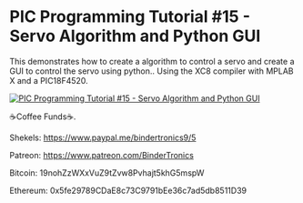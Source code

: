 # **PIC Programming Tutorial #15 - Servo Algorithm and Python GUI**

This demonstrates how to create a algorithm to control a servo and create a GUI to control the servo using python.. Using the XC8 compiler with MPLAB X and a PIC18F4520.

[![PIC Programming Tutorial #15 - Servo Algorithm and Python GUI](https://img.youtube.com/vi/y3symc7PlIs/0.jpg)](https://www.youtube.com/watch?v=y3symc7PlIs "PIC Programming Tutorial #15 - Servo Algorithm and Python GUI")

☕Coffee Funds☕.

Shekels: 
https://www.paypal.me/bindertronics9/5

Patreon:
https://www.patreon.com/BinderTronics

Bitcoin: 
19nohZzWXxVuZ9tZvw8Pvhajt5khG5mspW

Ethereum: 
0x5fe29789CDaE8c73C9791bEe36c7ad5db8511D39 



















